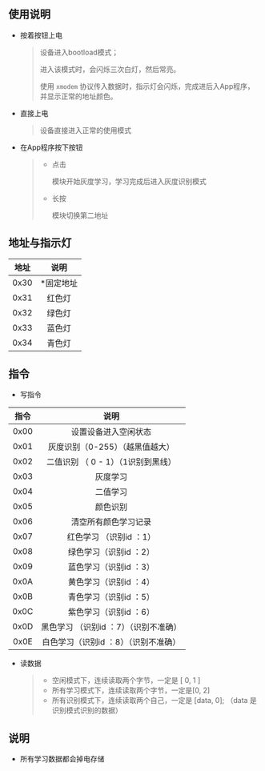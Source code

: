 ## 使用说明

- 按着按钮上电

  > 设备进入bootload模式；
  >
  > 进入该模式时，会闪烁三次白灯，然后常亮。
  >
  > 使用 `xmodem` 协议传入数据时，指示灯会闪烁，完成进后入App程序，并显示正常的地址颜色。

- 直接上电

  > 设备直接进入正常的使用模式

- 在App程序按下按钮

  > - 点击
  >
  >   模块开始灰度学习，学习完成后进入灰度识别模式
  >
  > - 长按
  >
  >   模块切换第二地址

  

## 地址与指示灯

| 地址 |    说明    |
| :--: | :--------: |
| 0x30 | \*固定地址 |
| 0x31 |   红色灯   |
| 0x32 |   绿色灯   |
| 0x33 |   蓝色灯   |
| 0x34 |   青色灯   |



## 指令

- 写指令

| 指令 |                 说明                  |
| :--: | :-----------------------------------: |
| 0x00 |         设置设备进入空闲状态          |
| 0x01 |    灰度识别（0-255）（越黑值越大）    |
| 0x02 |  二值识别 （ 0 - 1）（1识别到黑线）   |
| 0x03 |               灰度学习                |
| 0x04 |               二值学习                |
| 0x05 |               颜色识别                |
| 0x06 |         清空所有颜色学习记录          |
| 0x07 |        红色学习 （识别id ：1）        |
| 0x08 |        绿色学习（识别id ：2）         |
| 0x09 |        蓝色学习（识别id ：3）         |
| 0x0A |        黄色学习（识别id ：4）         |
| 0x0B |        青色学习（识别id ：5）         |
| 0x0C |        紫色学习（识别id ：6）         |
| 0x0D | 黑色学习 （识别id ：7）（识别不准确） |
| 0x0E | 白色学习（识别id ：8）（识别不准确）  |



- 读数据

  > - 空闲模式下，连续读取两个字节，一定是 [ 0, 1 ]
  > - 所有学习模式下，连续读取两个字节，一定是[0, 2]
  > - 所有识别模式下，连续读取两个自己，一定是 [data, 0]; （data 是识别模式识别的数据）
  >



## 说明

- 所有学习数据都会掉电存储

